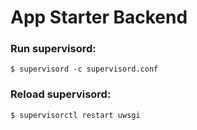 # App Starter Backend

### Run supervisord:

```$ supervisord -c supervisord.conf```

### Reload supervisord:

```$ supervisorctl restart uwsgi```
